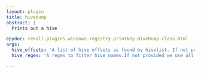 ```yaml
---
layout: plugin
title: hivedump
abstract: |
  Prints out a hive

epydoc: rekall.plugins.windows.registry.printkey.HiveDump-class.html
args:
  hive_offsets: 'A list of hive offsets as found by hivelist. If not provided we call hivescan ourselves and list the keys on all hives.'
  hive_regex: 'A regex to filter hive names.If not provided we use all hives.'

---
```


